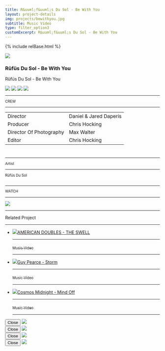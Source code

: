 ```yaml
---
title: R&uuml;f&uuml;s Du Sol - Be With You
layout: project-details
img: projects/bewithyou.jpg
subtitle: Music Video
type: filter_option3
customExcerpt: R&uuml;f&uuml;s Du Sol - Be With You
---
```


{% include relBase.html %}

<style> #gallery img {aspect-ratio: 16/9;}</style>
 <div id="heroImage">
        <img src="{{ relBase }}img/gallery/bewithyou1.jpg"></div>
 <section id="details">
    <article><span id="main-detail">
      <h1>R&uuml;f&uuml;s Du Sol - Be With You</h1><p>R&uuml;f&uuml;s Du Sol - Be With You</p>
      <div id="gallery">
        <img src="{{ relBase }}img/gallery/bewithyou2.jpg" id="img2" data-hystmodal="#myModal2">
        <img src="{{ relBase }}img/gallery/bewithyou3.jpg" id="img2" data-hystmodal="#myModal3">
        <img src="{{ relBase }}img/gallery/bewithyou4.jpg" id="img2" data-hystmodal="#myModal4">
        <img src="{{ relBase }}img/gallery/bewithyou5.jpg" id="img5" data-hystmodal="#myModal5">
      </div></span>
      <sub>
        <!--<hr>CAST
        <hr>
        Oli Pizzey-Stratford<br>
        Jade Knight<br>
        Basil Firea<br>
        <br>-->
        <hr>CREW
        <hr><table><tr><td>
        Director</td><td>Daniel & Jared Daperis</td></tr><tr><td>
        Producer</td><td>Chris Hocking</td></tr><tr><td>
        Director Of Photography</td><td>Max Walter</td></tr><tr><td>
        Editor</td><td>Chris Hocking</td></tr></table><br>
        <hr>Artist
        <hr>
        R&uuml;f&uuml;s Du Sol<br><br>
        <hr>WATCH
        <hr>
        <a href="https://www.youtube.com/watch?v=DKH2t5d2Mj0" target="_blank"><img src="{{ relBase }}img/social/youtube.svg" class="youtube"></a>
      </sub>
    </article>
    <div id="related">
      <hr>
      Related Project
      <hr>
      <ul>
        <li><a href="../american-doubles-the-swell/"><img src="{{ relBase }}img/projects/swell.jpg">AMERICAN DOUBLES - THE SWELL
          <hr><sub>Music Video</sub>
          <hr></a>
        </li>
        <li><a href="../guy-pearce-storm/"><img src="{{ relBase }}img/projects/storm.jpg">Guy Pearce - Storm
          <hr><sub>Music Video</sub>
          <hr></a>
        </li>
        <li><a href="../cosmos-midnight-mind-off/"><img src="{{ relBase }}img/projects/mindoff.jpg">Cosmos Midnight - Mind Off
          <hr><sub>Music Video</sub>
          <hr></a>
        </li>
      </ul>
    </div>
  </section>

<div class="hystmodal" id="myModal2" aria-hidden="true">
    <div class="hystmodal__wrap">
        <div class="hystmodal__window" role="dialog" aria-modal="true">
            <button data-hystclose class="hystmodal__close">Close</button>
            <!-- You modal HTML markup -->
        <img src="{{ relBase }}img/gallery/bewithyou2.jpg" id="img2">
        </div>
    </div>
</div>

<div class="hystmodal" id="myModal3" aria-hidden="true">
    <div class="hystmodal__wrap">
        <div class="hystmodal__window" role="dialog" aria-modal="true">
            <button data-hystclose class="hystmodal__close">Close</button>
            <!-- You modal HTML markup -->
        <img src="{{ relBase }}img/gallery/bewithyou3.jpg" id="img3">
        </div>
    </div>
</div>
<div class="hystmodal" id="myModal4" aria-hidden="true">
    <div class="hystmodal__wrap">
        <div class="hystmodal__window" role="dialog" aria-modal="true">
            <button data-hystclose class="hystmodal__close">Close</button>
            <!-- You modal HTML markup -->
        <img src="{{ relBase }}img/gallery/bewithyou4.jpg" id="img4">
        </div>
    </div>
</div>
<div class="hystmodal" id="myModal5" aria-hidden="true">
    <div class="hystmodal__wrap">
        <div class="hystmodal__window" role="dialog" aria-modal="true">
            <button data-hystclose class="hystmodal__close">Close</button>
            <!-- You modal HTML markup -->
        <img src="{{ relBase }}img/gallery/bewithyou5.jpg" id="img5">
        </div>
    </div>
</div>

  <div id="gradient"></div>
